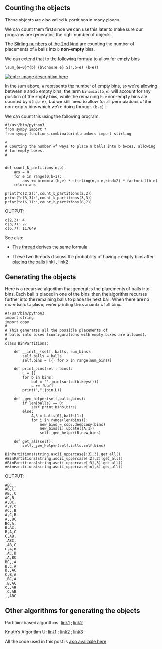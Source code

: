 Counting the objects
--------------------

These objects are also called k-partitions in many places.

We can count them first since we can use this later to make sure our programs are
generating the right number of objects.

The [Stirling numbers of the 2nd kind](https://en.wikipedia.org/wiki/Stirling_numbers_of_the_second_kind)
are counting the number of placements of `n` balls into `b` **non-empty** bins.

We can extend that to the following formula to allow for empty bins

`\sum_{e=0}^{b} {b\choose e} S(n,b-e) (b-e)!`

[![enter image description here][1]][1]

In the sum above, `e` represents the number of empty bins, so we're
allowing between `0` and `b` empty bins, the term `binomial(b,e)` will
account for any position of the empty bins, while the remaining `b-e`
non-empty bins are counted by `S(n,b-e)`, but we still need to allow for
all permutations of the non-empty bins which we're doing through `(b-e)!`.

We can count this using the following program:

```python3
#!/usr/bin/python3
from sympy import *
from sympy.functions.combinatorial.numbers import stirling

#
# Counting the number of ways to place n balls into b boxes, allowing
# for empty boxes.
#


def count_k_partitions(n,b):
    ans = 0
    for e in range(0,b+1):
        ans += binomial(b,e) * stirling(n,b-e,kind=2) * factorial(b-e)
    return ans

print("c(2,2):",count_k_partitions(2,2))
print("c(3,3):",count_k_partitions(3,3))
print("c(6,7):",count_k_partitions(6,7))
```

OUTPUT:

```
c(2,2): 4
c(3,3): 27
c(6,7): 117649
```

See also:

* [This thread](https://math.stackexchange.com/a/395046/68328) derives the same formula

* These two threads discuss the probability of having `e` empty bins after placing the balls [link1](https://math.stackexchange.com/a/1877442/68328) , [link2](https://math.stackexchange.com/a/351411/68328)


Generating the objects
----------------------

Here is a recursive algorithm that generates the placements of balls into bins.
Each ball is placed in one of the bins, then the algorithm recurses further into the
remaining balls to place the next ball. When there are no more balls to place, we're printing
the contents of all bins.

```python3
#!/usr/bin/python3
import string
import copy
#
# This generates all the possible placements of
# balls into boxes (configurations with empty boxes are allowed).
#
class BinPartitions:

    def __init__(self, balls, num_bins):
        self.balls = balls
        self.bins = [{} for x in range(num_bins)]

    def print_bins(self, bins):
        L = []
        for b in bins:
            buf = ''.join(sorted(b.keys()))
            L += [buf]
        print(",".join(L))

    def _gen_helper(self,balls,bins):
        if len(balls) == 0:
            self.print_bins(bins)
        else:
            A,B = balls[0],balls[1:]
            for i in range(len(bins)):
                new_bins = copy.deepcopy(bins)
                new_bins[i].update({A:1})
                self._gen_helper(B,new_bins)

    def get_all(self):
        self._gen_helper(self.balls,self.bins)

BinPartitions(string.ascii_uppercase[:3],3).get_all()
#BinPartitions(string.ascii_uppercase[:2],2).get_all()
#BinPartitions(string.ascii_uppercase[:3],3).get_all()
#BinPartitions(string.ascii_uppercase[:6],3).get_all()
```

OUTPUT:

```
ABC,,
AB,C,
AB,,C
AC,B,
A,BC,
A,B,C
AC,,B
A,C,B
A,,BC
BC,A,
B,AC,
B,A,C
C,AB,
,ABC,
,AB,C
C,A,B
,AC,B
,A,BC
BC,,A
B,C,A
B,,AC
C,B,A
,BC,A
,B,AC
C,,AB
,C,AB
,,ABC
```

Other algorithms for generating the objects
-------------------------------------------

Partition-based algorithms: [link1](https://stackoverflow.com/a/31639692/827519) ; [link2](https://stackoverflow.com/a/39199937/827519)

Knuth's Algorithm U: [link1](https://codereview.stackexchange.com/a/1944/29883) ; [link2](https://stackoverflow.com/a/52240171/827519) ; [link3](https://stackoverflow.com/q/45829748/827519)

All the code used in this post is [also available here](https://github.com/wsdookadr/so/tree/master/so-65738681) 


  [1]: https://i.stack.imgur.com/hjyPi.png